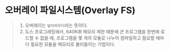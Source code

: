 # 오버레이 파일시스템(Overlay FS)

> 1. 오버레이는 `덮어씌우다`라는 뜻이다.
> 2. 도스 프로그래밍에서, 640KiB 메모리 제한 때문에 큰 프로그램을 한번에 로드할 수 없을 때, 프로그램을 몇 개의 모듈로 나누어 컴파일하고 필요할 때마다 필요한 모듈을 메모리로 불러들이는 기법이다.

